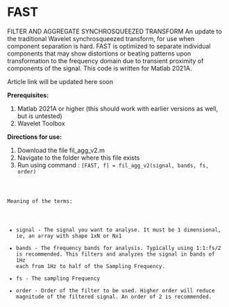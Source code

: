 # FAST #
FILTER AND AGGREGATE SYNCHROSQUEEZED TRANSFORM
An update to the traditional Wavelet synchrosqueezed transform, for use when component separation is hard. FAST is optimized to separate individual components that may show distortions or beating patterns upon transformation to the frequency domain due to transient proximity of components of the signal.
This code is written for Matlab 2021A.

Article link will be updated here soon

<b>Prerequisites:</b> 
1. Matlab 2021A or higher (this should work with earlier versions as well, but is untested)
2. Wavelet Toolbox

<b>Directions for use:</b> 
1. Download the file fil_agg_v2.m
2. Navigate to the folder where this file exists
3. Run using command : <code>[FAST, f] = fil_agg_v2(signal, bands, fs, order)

Meaning of the terms:
* signal - The signal you want to analyse. It must be 1 dimensional, ie, an array with shape 1xN or Nx1
* bands - The frequency bands for analysis. Typically using 1:1:fs/2 is recommended. This filters and analyzes the signal in bands of 1Hz each from 1Hz to half of the Sampling Frequency.
* fs - The sampling Frequency
* order - Order of the filter to be used. Higher order will reduce magnitude of the filtered signal. An order of 2 is recommended.

